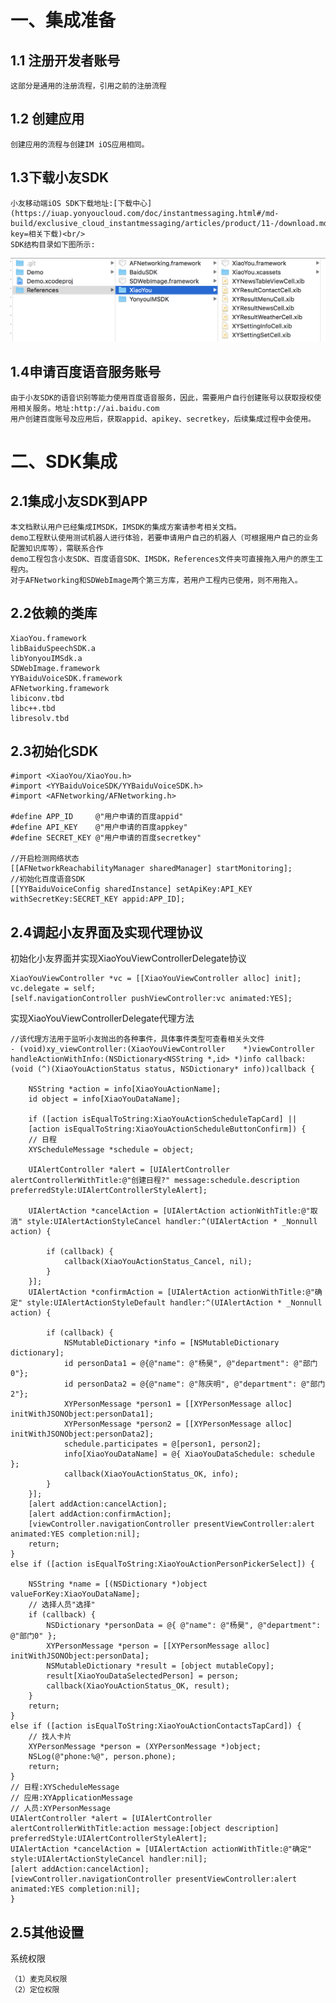 # 一、集成准备
## 1.1 注册开发者账号
	这部分是通用的注册流程，引用之前的注册流程
## 1.2 创建应用
	创建应用的流程与创建IM iOS应用相同。
## 1.3下载小友SDK
	小友移动端iOS SDK下载地址:[下载中心](https://iuap.yonyoucloud.com/doc/instantmessaging.html#/md-build/exclusive_cloud_instantmessaging/articles/product/11-/download.md?key=相关下载)<br/>
	SDK结构目录如下图所示:
![im.png](./im.png)
## 1.4申请百度语音服务账号
	由于小友SDK的语音识别等能力使用百度语音服务，因此，需要用户自行创建账号以获取授权使用相关服务。地址:http://ai.baidu.com
	用户创建百度账号及应用后，获取appid、apikey、secretkey，后续集成过程中会使用。
# 二、SDK集成
## 2.1集成小友SDK到APP
	本文档默认用户已经集成IMSDK，IMSDK的集成方案请参考相关文档。
	demo工程默认使用测试机器人进行体验，若要申请用户自己的机器人（可根据用户自己的业务配置知识库等），需联系合作
	demo工程包含小友SDK、百度语音SDK、IMSDK，References文件夹可直接拖入用户的原生工程内。
	对于AFNetworking和SDWebImage两个第三方库，若用户工程内已使用，则不用拖入。
## 2.2依赖的类库
	XiaoYou.framework
	libBaiduSpeechSDK.a
	libYonyouIMSdk.a
	SDWebImage.framework
	YYBaiduVoiceSDK.framework
	AFNetworking.framework
	libiconv.tbd
	libc++.tbd
	libresolv.tbd
## 2.3初始化SDK
	#import <XiaoYou/XiaoYou.h>
	#import <YYBaiduVoiceSDK/YYBaiduVoiceSDK.h>
	#import <AFNetworking/AFNetworking.h>
	
	#define APP_ID     @"用户申请的百度appid"
	#define API_KEY    @"用户申请的百度appkey"
	#define SECRET_KEY @"用户申请的百度secretkey"
	
	//开启检测网络状态
    [[AFNetworkReachabilityManager sharedManager] startMonitoring];
    //初始化百度语音SDK
    [[YYBaiduVoiceConfig sharedInstance] setApiKey:API_KEY withSecretKey:SECRET_KEY appid:APP_ID];
## 2.4调起小友界面及实现代理协议
初始化小友界面并实现XiaoYouViewControllerDelegate协议
	
	XiaoYouViewController *vc = [[XiaoYouViewController alloc] init];
	vc.delegate = self;
	[self.navigationController pushViewController:vc animated:YES];

实现XiaoYouViewControllerDelegate代理方法

	//该代理方法用于监听小友抛出的各种事件，具体事件类型可查看相关头文件
	- (void)xy_viewController:(XiaoYouViewController 	*)viewController handleActionWithInfo:(NSDictionary<NSString *,id> *)info callback:(void (^)(XiaoYouActionStatus status, NSDictionary* info))callback {
    
    	NSString *action = info[XiaoYouActionName];
    	id object = info[XiaoYouDataName];
    
    	if ([action isEqualToString:XiaoYouActionScheduleTapCard] ||
        [action isEqualToString:XiaoYouActionScheduleButtonConfirm]) {
        // 日程
        XYScheduleMessage *schedule = object;
        
        UIAlertController *alert = [UIAlertController alertControllerWithTitle:@"创建日程?" message:schedule.description preferredStyle:UIAlertControllerStyleAlert];
        
        UIAlertAction *cancelAction = [UIAlertAction actionWithTitle:@"取消" style:UIAlertActionStyleCancel handler:^(UIAlertAction * _Nonnull action) {
            
            if (callback) {
                callback(XiaoYouActionStatus_Cancel, nil);
            }
        }];
        UIAlertAction *confirmAction = [UIAlertAction actionWithTitle:@"确定" style:UIAlertActionStyleDefault handler:^(UIAlertAction * _Nonnull action) {
            
            if (callback) {
                NSMutableDictionary *info = [NSMutableDictionary dictionary];
                id personData1 = @{@"name": @"杨昊", @"department": @"部门0"};
                id personData2 = @{@"name": @"陈庆明", @"department": @"部门2"};
                XYPersonMessage *person1 = [[XYPersonMessage alloc] initWithJSONObject:personData1];
                XYPersonMessage *person2 = [[XYPersonMessage alloc] initWithJSONObject:personData2];
                schedule.participates = @[person1, person2];
                info[XiaoYouDataName] = @{ XiaoYouDataSchedule: schedule };
                callback(XiaoYouActionStatus_OK, info);
            }
        }];
        [alert addAction:cancelAction];
        [alert addAction:confirmAction];
        [viewController.navigationController presentViewController:alert animated:YES completion:nil];
        return;
    }
    else if ([action isEqualToString:XiaoYouActionPersonPickerSelect]) {
        
        NSString *name = [(NSDictionary *)object valueForKey:XiaoYouDataName];
        // 选择人员"选择"
        if (callback) {
            NSDictionary *personData = @{ @"name": @"杨昊", @"department": @"部门0" };
            XYPersonMessage *person = [[XYPersonMessage alloc] initWithJSONObject:personData];
            NSMutableDictionary *result = [object mutableCopy];
            result[XiaoYouDataSelectedPerson] = person;
            callback(XiaoYouActionStatus_OK, result);
        }
        return;
    }
    else if ([action isEqualToString:XiaoYouActionContactsTapCard]) {
        // 找人卡片
        XYPersonMessage *person = (XYPersonMessage *)object;
        NSLog(@"phone:%@", person.phone);
        return;
    }
    // 日程:XYScheduleMessage
    // 应用:XYApplicationMessage
    // 人员:XYPersonMessage
    UIAlertController *alert = [UIAlertController alertControllerWithTitle:action message:[object description] preferredStyle:UIAlertControllerStyleAlert];
    UIAlertAction *cancelAction = [UIAlertAction actionWithTitle:@"确定" style:UIAlertActionStyleCancel handler:nil];
    [alert addAction:cancelAction];
    [viewController.navigationController presentViewController:alert animated:YES completion:nil];
	}
## 2.5其他设置
系统权限

	（1）麦克风权限
	（2）定位权限


